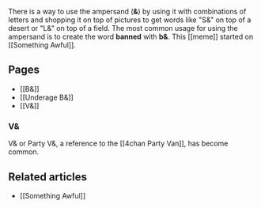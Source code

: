 There is a way to use the ampersand (**&**) by using it with combinations of letters and shopping it on top of pictures to get words like "S&" on top of a desert or "L&" on top of a field. The most common usage for using the ampersand is to create the word **banned** with **b&**. This [[meme]] started on [[Something Awful]].

## Pages ##

* [[B&]]
* [[Underage B&]]
* [[V&]]

### V& ###
V& or Party V&, a reference to the [[4chan Party Van]], has become common.

## Related articles ##
* [[Something Awful]]
